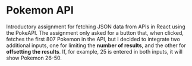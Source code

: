 # Pokemon API

Introductory assignment for fetching JSON data from APIs in React using the PokeAPI. The assignment only asked for a button that, when clicked, fetches the first 807 Pokemon in the API, but I decided to integrate two additional inputs, one for limiting the __number of results__, and the other for __offsetting the results__. If, for example, 25 is entered in both inputs, it will show Pokemon 26-50.
